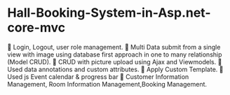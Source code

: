 # Hall-Booking-System-in-Asp.net-core-mvc

	Login, Logout, user role management.
	Multi Data submit from a single view with image using database first approach in one to many relationship (Model CRUD).
	CRUD with picture upload using Ajax and Viewmodels.
	Used data annotations and custom attributes.
	Apply Custom Template.
	Used js Event calendar & progress bar
	Customer Information Management, Room Information Management,Booking Management.
